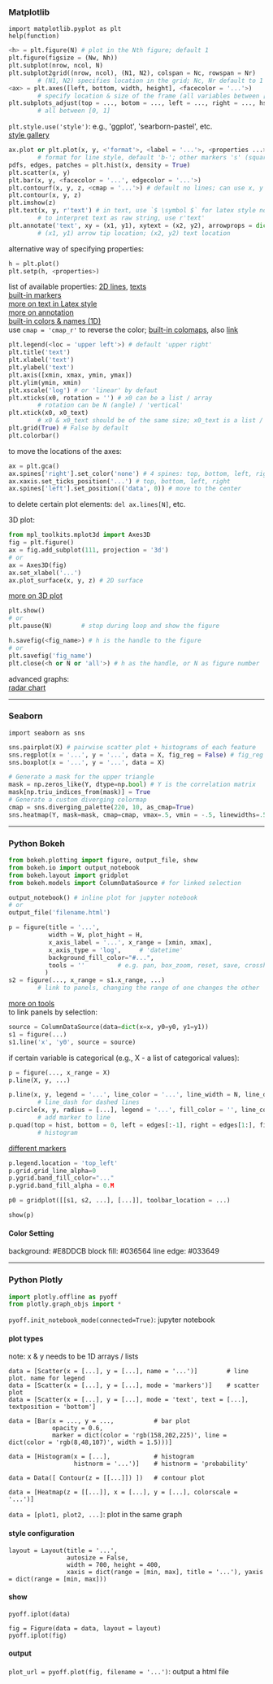 ### Matplotlib

`import matplotlib.pyplot as plt`  
`help(function)`

```python
<h> = plt.figure(N) # plot in the Nth figure; default 1
plt.figure(figsize = (Nw, Nh))
plt.subplot(nrow, ncol, N)
plt.subplot2grid((nrow, ncol), (N1, N2), colspan = Nc, rowspan = Nr)
        # (N1, N2) specifies location in the grid; Nc, Nr default to 1
<ax> = plt.axes([left, bottom, width, height], <facecolor = '...'>)
        # specify location & size of the frame (all variables between [0, 1])  
plt.subplots_adjust(top = ..., botom = ..., left = ..., right = ..., hspace = ..., wspace = ...)
        # all between [0, 1]
```

`plt.style.use('style')`: e.g., 'ggplot', 'searborn-pastel', etc.  
[style gallery](https://tonysyu.github.io/raw_content/matplotlib-style-gallery/gallery.html)

```python
ax.plot or plt.plot(x, y, <'format'>, <label = '...'>, <properties ...>) # label for legend;
        # format for line style, default 'b-'; other markers 's' (square), '^' (triangle), 'o'...
pdfs, edges, patches = plt.hist(x, density = True)
plt.scatter(x, y)
plt.bar(x, y, <facecolor = '...', edgecolor = '...'>)
plt.contourf(x, y, z, <cmap = '...'>) # default no lines; can use x, y = np.meshgrid(x0, y0) for easy grid generation
plt.contour(x, y, z)
plt.imshow(z)
plt.text(x, y, r'text') # in text, use `$ \symbol $` for latex style notations
        # to interpret text as raw string, use r'text'
plt.annotate('text', xy = (x1, y1), xytext = (x2, y2), arrowprops = dict(facecolor = '', shrink = N%))
        # (x1, y1) arrow tip location; (x2, y2) text location
```

alternative way of specifying properties:  
```python
h = plt.plot()
plt.setp(h, <properties>)
```
list of available properties: [2D lines](https://matplotlib.org/api/_as_gen/matplotlib.lines.Line2D.html#matplotlib.lines.Line2D), [texts](https://matplotlib.org/users/text_props.html#text-properties)  
[built-in markers](http://matplotlib.org/api/markers_api.html)  
[more on text in Latex style](http://matplotlib.org/users/usetex.html#usetex-tutorial)  
[more on annotation](http://matplotlib.org/users/annotations_guide.html)  
[built-in colors & names (1D)](http://matplotlib.org/2.0.0b4/examples/color/named_colors.html)  
use `cmap = 'cmap_r'` to reverse the color; [built-in colomaps](https://matplotlib.org/examples/color/colormaps_reference.html), also [link](http://matplotlib.org/users/colormaps.html)

```python
plt.legend(<loc = 'upper left'>) # default 'upper right'
plt.title('text')
plt.xlabel('text')
plt.ylabel('text')
plt.axis([xmin, xmax, ymin, ymax])
plt.ylim(ymin, xmin)
plt.xscale('log') # or 'linear' by defaut
plt.xticks(x0, rotation = '') # x0 can be a list / array
        # rotation can be N (angle) / 'vertical'
plt.xtick(x0, x0_text)
        # x0 & x0_text should be of the same size; x0_text is a list / array of texts
plt.grid(True) # False by default
plt.colorbar()
```

to move the locations of the axes:
```python
ax = plt.gca()
ax.spines['right'].set_color('none') # 4 spines: top, bottom, left, right
ax.xaxis.set_ticks_position('...') # top, bottom, left, right
ax.spines['left'].set_position(('data', 0)) # move to the center
```
to delete certain plot elements: `del ax.lines[N]`, etc.

3D plot:
```python
from mpl_toolkits.mplot3d import Axes3D
fig = plt.figure()
ax = fig.add_subplot(111, projection = '3d')
# or
ax = Axes3D(fig)
ax.set_xlabel('...')
ax.plot_surface(x, y, z) # 2D surface
```
[more on 3D plot](http://www.scipy-lectures.org/packages/3d_plotting/index.html#mayavi-label)

```python
plt.show()
# or
plt.pause(N)        # stop during loop and show the figure
```

```python
h.savefig(<fig_name>) # h is the handle to the figure
# or
plt.savefig('fig_name')
plt.close(<h or N or 'all'>) # h as the handle, or N as figure number
```

advanced graphs:  
[radar chart](http://matplotlib.org/examples/api/radar_chart.html)

---

### Seaborn

`import seaborn as sns`

```python
sns.pairplot(X) # pairwise scatter plot + histograms of each feature
sns.regplot(x = '...', y = '...', data = X, fig_reg = False) # fig_reg default True - regression
sns.boxplot(x = '...', y = '...', data = X)
```

```python
# Generate a mask for the upper triangle
mask = np.zeros_like(Y, dtype=np.bool) # Y is the correlation matrix
mask[np.triu_indices_from(mask)] = True
# Generate a custom diverging colormap
cmap = sns.diverging_palette(220, 10, as_cmap=True)
sns.heatmap(Y, mask=mask, cmap=cmap, vmax=.5, vmin = -.5, linewidths=.5, square=True, cbar_kws={"shrink": .5})
```

---

### Python Bokeh

```python
from bokeh.plotting import figure, output_file, show
from bokeh.io import output_notebook
from bokeh.layout import gridplot
from bokeh.models import ColumnDataSource # for linked selection
```

```python
output_notebook() # inline plot for jupyter notebook  
# or
output_file('filename.html')
```

```python
p = figure(title = '...',
           width = W, plot_hight = H,
           x_axis_label = '...', x_range = [xmin, xmax],
           x_axis_type = 'log',     # 'datetime'
           background_fill_color="#...",
           tools = ''         # e.g. pan, box_zoom, reset, save, crosshair, box_select
          )
s2 = figure(..., x_range = s1.x_range, ...)
        # link to panels, changing the range of one changes the other
```
[more on tools](https://bokeh.pydata.org/en/latest/docs/user_guide/tools.html)  
to link panels by selection:
```python
source = ColumnDataSource(data=dict(x=x, y0=y0, y1=y1))
s1 = figure(...)
s1.line('x', 'y0', source = source)
```
if certain variable is categorical (e.g., X - a list of categorical values):
```python
p = figure(..., x_range = X)
p.line(X, y, ...)
```

```python
p.line(x, y, legend = '...', line_color = '...', line_width = N, line_dash = 'N N')
        # line_dash for dashed lines
p.circle(x, y, radius = [...], legend = '...', fill_color = '', line_color = '...', fill_alpha = 0.M, size = N)
        # add marker to line
p.quad(top = hist, bottom = 0, left = edges[:-1], right = edges[1:], fill_color="#...", line_color="#...")
        # histogram
```
[different markers](https://bokeh.pydata.org/en/latest/docs/user_guide/plotting.html#scatter-markers)

```python
p.legend.location = 'top_left'
p.grid.grid_line_alpha=0
p.ygrid.band_fill_color="..."
p.ygrid.band_fill_alpha = 0.M
```

```python
p0 = gridplot([[s1, s2, ...], [...]], toolbar_location = ...)
```

`show(p)`

#### Color Setting
background: #E8DDCB
block fill: #036564
line edge: #033649

---

### Python Plotly

```python
import plotly.offline as pyoff
from plotly.graph_objs import *
```

`pyoff.init_notebook_mode(connected=True)`: jupyter notebook

#### plot types

note: x & y needs to be 1D arrays / lists

```
data = [Scatter(x = [...], y = [...], name = '...')]        # line plot. name for legend
data = [Scatter(x = [...], y = [...], mode = 'markers')]    # scatter plot
data = [Scatter(x = [...], y = [...], mode = 'text', text = [...], textposition = 'bottom']
```

```
data = [Bar(x = ..., y = ...,           # bar plot
            opacity = 0.6,
            marker = dict(color = 'rgb(158,202,225)', line = dict(color = 'rgb(8,48,107)', width = 1.5)))]
```

```
data = [Histogram(x = [...],            # histogram
                  histnorm = '...')]    # histnorm = 'probability'
```

```
data = Data([ Contour(z = [[...]]) ])   # contour plot
```

```
data = [Heatmap(z = [[...]], x = [...], y = [...], colorscale = '...')]
```

`data = [plot1, plot2, ...]`: plot in the same graph

#### style configuration

```
layout = Layout(title = '...',
                autosize = False,
                width = 700, height = 400,
                xaxis = dict(range = [min, max], title = '...'), yaxis = dict(range = [min, max]))
```

#### show

`pyoff.iplot(data)`

```
fig = Figure(data = data, layout = layout)
pyoff.iplot(fig)
```

#### output
`plot_url = pyoff.plot(fig, filename = '...')`: output a html file
